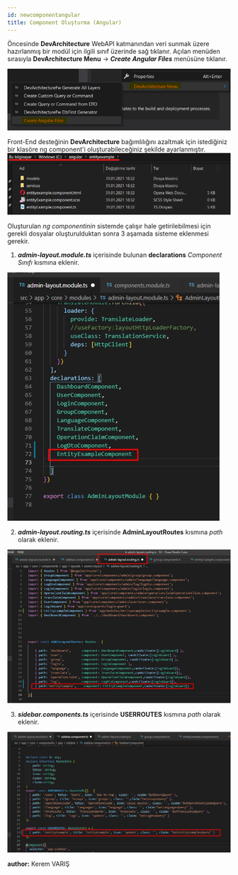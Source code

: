 ```yaml
---
id: newcomponentangular
title: Component Oluşturma (Angular)
---
```

Öncesinde **DevArchitecture** WebAPI katmanından veri sunmak üzere hazırlanmış bir modül için ilgili sınıf üzerinde sağ tıklanır. Açılan menüden sırasıyla **DevArchitecture Menu** -> ***Create Angular Files*** menüsüne tıklanır. 

![](./../../../../media/image105.png)

Front-End desteğinin **DevArchitecture** bağımlılığını azaltmak için istediğiniz bir klasöre ng component'i oluşturabileceğiniz şekilde ayarlanmıştır. 
![](./../../../../media/image106.png)

Oluşturulan *ng componentinin* sistemde çalışır hale getirilebilmesi için gerekli dosyalar oluşturulduktan sonra 3 aşamada sisteme eklenmesi gerekir.

1. ***admin-layout.module.ts*** içerisinde bulunan **declarations** *Component Sınıfı* kısmına eklenir.

![](./../../../../media/image102.png)

2. ***admin-layout.routing.ts*** içerisinde **AdminLayoutRoutes** kısmına *path* olarak eklenir.
   
![](./../../../../media/image104.png)

3. ***sidebar.components.ts*** içerisinde **USERROUTES** kısmına *path* olarak eklenir.
   
![](./../../../../media/image103.png)



**author:** Kerem VARIŞ